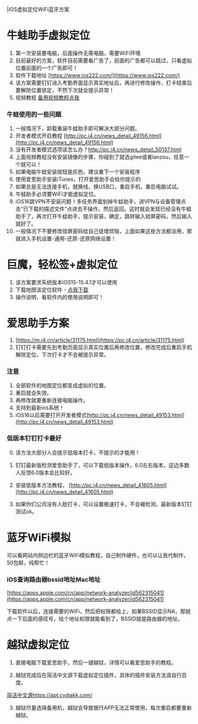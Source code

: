 |iOS虚拟定位WiFi蓝牙方案

# 牛蛙助手虚拟定位

1. 第一次安装要电脑，后面操作无需电脑，需要WiFi环境
2. 目前最好的方案，软件目前需要看广告了，前面的广告都可以跳过，只看虚拟位置前面的一个广告即可！
3. 软件下载地址 [https://www.ios222.com/](https://www.ios222.com/)
4. 该方案需要钉钉进入考勤界面显示真实地址后，再进行修改操作，打卡结束后要解除位置锁定，不然下次就会提示异常！
5. 视频教程 [备用视频教程点我](https://wp.haoruan.cc/%E6%95%99%E7%A8%8B%E8%A7%86%E9%A2%91/%E8%A7%86%E9%A2%91%E6%95%99%E7%A8%8B/%E7%89%9B%E8%9B%99%E5%8A%A9%E6%89%8B.mp4)

### 牛蛙使用的一些问题

1. 一般情况下，卸载重装牛蛙助手即可解决大部分问题。
2. 开发者模式开启教程 [http://pc.i4.cn/news_detail_49156.html](http://pc.i4.cn/news_detail_49156.html)
3. 没有开发者模式选项该怎么办？http://pc.i4.cn/news_detail_50137.html
4. 上面视频教程没有安装镜像的步骤，你碰到了就选gitee或者lanzou，任意一个就可以！
5. 如果电脑牛蛙安装按钮是灰色，建议重下一个安装程序
6. 使用爱思助手安装iTunes，打开爱思助手会给你提示的
7. 如果总是无法连接手机，就换线，换USB口，重启手机，重启电脑试试。
8. 牛蛙助手必须要WiFi才能虚拟定位。
9. iOS16跳VPN不安装问题！多任务界面划掉牛蛙助手，进VPN与设备管理点击“已下载的描述文件”点进去不操作，然后返回，这时就会发现已经没有牛蛙助手了，再次打开牛蛙助手，提示安装，确定，跳转输入锁屏密码，然后输入就好了。
10. 一般情况下不要修改锁屏密码给自己徒增烦恼，上面如果这些方法都没用，那就进入手机设置-通用-还原-还原网络设置！

# 巨魔，轻松签+虚拟定位

1. 该方案要求系统版本iOS15-15.4.1才可以使用
2. 下载地图该定位软件 - [点我下载](https://wp.haoruan.cc/123%E5%A4%87%E4%BB%BD/IPA%E6%96%87%E4%BB%B6%E5%90%88%E9%9B%86/%E9%BB%91%E7%A7%91%E6%8A%80/%E5%AE%98%E6%9B%BF%E8%99%9A%E6%8B%9F%E5%AE%9A%E4%BD%8D%E7%A0%B4%E8%A7%A3%20For%20TrollStore_122.ipa)
3. 操作说明，看软件内的使用说明即可！

# 爱思助手方案

1. [https://m.i4.cn/article/31175.html](https://pc.i4.cn/article/31175.html)
2. 钉钉打卡需要先到考勤页面显示真实位置后再修改位置，修改完成后重启手机解除定位，下次打卡才不会被提示异常。

### 注意

1. 全部软件的地图定位都变成虚拟的位置。
2. 重启就会失效。
3. 再修改就要重新连接电脑操作。
4. 支持到最新ios系统！
5. iOS16以后需要打开开发者模式[http://pc.i4.cn/news_detail_49153.html](http://pc.i4.cn/news_detail_49153.html)

### 低版本钉钉打卡最好

0. 该方法大部分人会提示低版本打卡，不提示的才能用！

1. 钉钉最新版检测爱思助手了，可以下载低版本操作，6.0左右版本，这边多数人反馈6.0版本会比较好。

2. 安装低版本方法教程， [http://pc.i4.cn/news_detail_41605.html](http://pc.i4.cn/news_detail_41605.html)

3. 如果你们公司没有人脸打卡，可以设置极速打卡，不会被检测，最新版本钉钉测试ok。

# 蓝牙WiFi模拟

可以看网站内侧边栏的蓝牙WiFi模拟教程，自己制作硬件，也可以让我代制作，50包邮，纯帮忙！

### iOS查询路由器bssid地址Mac地址

[https://apps.apple.com/cn/app/network-analyzer/id562315041](https://apps.apple.com/cn/app/network-analyzer/id562315041)

下载软件以后，连接需要的WiFi，然后把权限都给上，如果BSSID显示NA，那就点一下后面的感叹号，给个地址权限就能看到了，BSSID就是路由器的地址。

# 越狱虚拟定位

1. 直接电脑下载爱思助手，然后一键越狱，详情可以看爱思助手的教程。

2. 越狱完成后在简洁中文源下载虚拟定位插件，具体的插件安装方法请自行百度。

[简洁中文源https://apt.cydiakk.com/](https://apt.cydiakk.com/search.php?name=%E5%AE%9A%E4%BD%8D)

3. 越狱尽量选择备用机，越狱会导致银行APP无法正常使用，每次重启都要重新越狱。